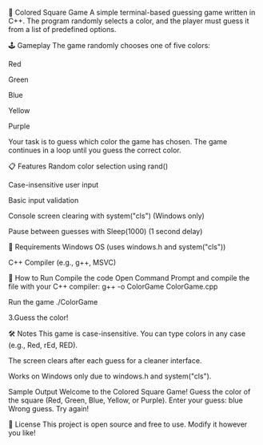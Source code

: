 🎨 Colored Square Game
A simple terminal-based guessing game written in C++. The program randomly selects a color, and the player must guess it from a list of predefined options.

🕹️ Gameplay
The game randomly chooses one of five colors:

Red

Green

Blue

Yellow

Purple

Your task is to guess which color the game has chosen. The game continues in a loop until you guess the correct color.

📋 Features
Random color selection using rand()

Case-insensitive user input

Basic input validation

Console screen clearing with system("cls") (Windows only)

Pause between guesses with Sleep(1000) (1 second delay)

🧱 Requirements
Windows OS (uses windows.h and system("cls"))

C++ Compiler (e.g., g++, MSVC)

🚀 How to Run
Compile the code
Open Command Prompt and compile the file with your C++ compiler:
g++ -o ColorGame ColorGame.cpp

Run the game
./ColorGame

3.Guess the color!

🛠️ Notes
This game is case-insensitive. You can type colors in any case (e.g., Red, rEd, RED).

The screen clears after each guess for a cleaner interface.

Works on Windows only due to windows.h and system("cls").

Sample Output 
Welcome to the Colored Square Game!
Guess the color of the square (Red, Green, Blue, Yellow, or Purple).
Enter your guess: blue
Wrong guess. Try again!

📄 License
This project is open source and free to use. Modify it however you like!




